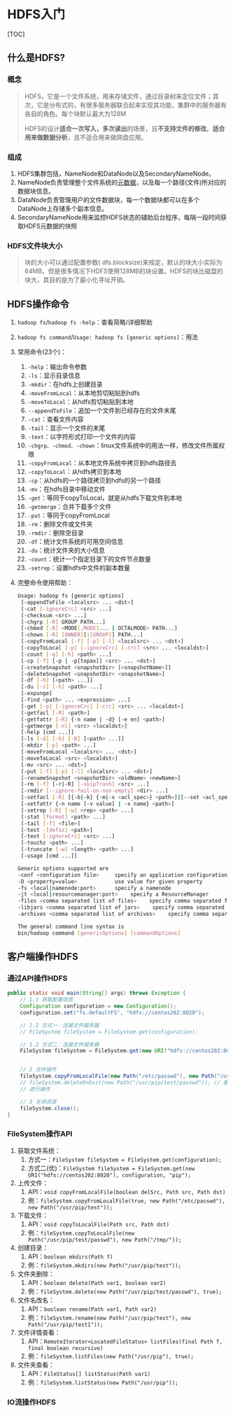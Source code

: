 # HDFS入门

[TOC]

## 什么是HDFS?

### 概念

> HDFS，它是一个文件系统，用来存储文件，通过目录树来定位文件；其次，它是分布式的，有很多服务器联合起来实现其功能，集群中的服务器有各自的角色。每个块默认最大为128M
>
> HDFS的设计**适合一次写入，多次读出**的场景，且**不支持文件的修改**。**适合用来做数据分析**，且不适合用来做网盘应用。

### 组成

1. HDFS集群包括，NameNode和DataNode以及SecondaryNameNode。
2. NameNode负责管理整个文件系统的[元数据](<https://baike.baidu.com/item/%E5%85%83%E6%95%B0%E6%8D%AE>)，以及每一个路径(文件)所对应的数据块信息。
3. DataNode负责管理用户的文件数据块，每一个数据块都可以在多个DataNode上存储多个副本信息。
4. SecondaryNameNode用来监控HDFS状态的辅助后台程序，每隔一段时间获取HDFS元数据的快照

### HDFS文件块大小

> 块的大小可以通过配置参数( dfs.blocksize)来规定，默认的块大小实际为64MB，但是很多情况下HDFS使用128MB的块设置。HDFS的块比磁盘的块大，其目的是为了最小化寻址开销。

## HDFS操作命令

1. `hadoop fs`/`hadoop fs -help`：查看简略/详细帮助

2. `hadoop fs command`/`Usage: hadoop fs [generic options]`：用法

3. 常用命令(23个)：

   1. `-help`：输出命令参数
   2. `-ls`：显示目录信息
   3. `-mkdir`：在hdfs上创建目录
   4. `-moveFromLocal`：从本地剪切粘贴到hdfs
   5. `-moveToLocal`：从hdfs剪切粘贴到本地
   6. `--appendToFile`：追加一个文件到已经存在的文件末尾
   7. `-cat`：查看文件内容
   8. `-tail`：显示一个文件的末尾
   9. `-text`：以字符形式打印一个文件的内容
   10. `-chgrp、-chmod、-chown`：linux文件系统中的用法一样，修改文件所属权限
   11. `-copyFromLocal`：从本地文件系统中拷贝到hdfs路径去
   12. `-copyToLocal`：从hdfs拷贝到本地
   13. `-cp`：从hdfs的一个路径拷贝到hdfs的另一个路径
   14. `-mv`：在hdfs目录中移动文件
   15. `-get`：等同于copyToLocal，就是从hdfs下载文件到本地
   16. `-getmerge`：合并下载多个文件
   17. `-put`：等同于copyFromLocal
   18. `-rm`：删除文件或文件夹
   19. `-rmdir`：删除空目录
   20. `-df`：统计文件系统的可用空间信息
   21. `-du`：统计文件夹的大小信息
   22. `-count`：统计一个指定目录下的文件节点数量
   23. `-setrep`：设置hdfs中文件的副本数量

4. 完整命令使用帮助：

   ```bash
   Usage: hadoop fs [generic options]
   	[-appendToFile <localsrc> ... <dst>]
   	[-cat [-ignoreCrc] <src> ...]
   	[-checksum <src> ...]
   	[-chgrp [-R] GROUP PATH...]
   	[-chmod [-R] <MODE[,MODE]... | OCTALMODE> PATH...]
   	[-chown [-R] [OWNER][:[GROUP]] PATH...]
   	[-copyFromLocal [-f] [-p] [-l] <localsrc> ... <dst>]
   	[-copyToLocal [-p] [-ignoreCrc] [-crc] <src> ... <localdst>]
   	[-count [-q] [-h] <path> ...]
   	[-cp [-f] [-p | -p[topax]] <src> ... <dst>]
   	[-createSnapshot <snapshotDir> [<snapshotName>]]
   	[-deleteSnapshot <snapshotDir> <snapshotName>]
   	[-df [-h] [<path> ...]]
   	[-du [-s] [-h] <path> ...]
   	[-expunge]
   	[-find <path> ... <expression> ...]
   	[-get [-p] [-ignoreCrc] [-crc] <src> ... <localdst>]
   	[-getfacl [-R] <path>]
   	[-getfattr [-R] {-n name | -d} [-e en] <path>]
   	[-getmerge [-nl] <src> <localdst>]
   	[-help [cmd ...]]
   	[-ls [-d] [-h] [-R] [<path> ...]]
   	[-mkdir [-p] <path> ...]
   	[-moveFromLocal <localsrc> ... <dst>]
   	[-moveToLocal <src> <localdst>]
   	[-mv <src> ... <dst>]
   	[-put [-f] [-p] [-l] <localsrc> ... <dst>]
   	[-renameSnapshot <snapshotDir> <oldName> <newName>]
   	[-rm [-f] [-r|-R] [-skipTrash] <src> ...]
   	[-rmdir [--ignore-fail-on-non-empty] <dir> ...]
   	[-setfacl [-R] [{-b|-k} {-m|-x <acl_spec>} <path>]|[--set <acl_spec> <path>]]
   	[-setfattr {-n name [-v value] | -x name} <path>]
   	[-setrep [-R] [-w] <rep> <path> ...]
   	[-stat [format] <path> ...]
   	[-tail [-f] <file>]
   	[-test -[defsz] <path>]
   	[-text [-ignoreCrc] <src> ...]
   	[-touchz <path> ...]
   	[-truncate [-w] <length> <path> ...]
   	[-usage [cmd ...]]
   
   Generic options supported are
   -conf <configuration file>     specify an application configuration file
   -D <property=value>            use value for given property
   -fs <local|namenode:port>      specify a namenode
   -jt <local|resourcemanager:port>    specify a ResourceManager
   -files <comma separated list of files>    specify comma separated files to be copied to the map reduce cluster
   -libjars <comma separated list of jars>    specify comma separated jar files to include in the classpath.
   -archives <comma separated list of archives>    specify comma separated archives to be unarchived on the compute machines.
   
   The general command line syntax is
   bin/hadoop command [genericOptions] [commandOptions]
   ```

## 客户端操作HDFS

### 通过API操作HDFS

```java
public static void main(String[] args) throws Exception {
    // 1.1 获取配置信息
    Configuration configuration = new Configuration();
    configuration.set("fs.defaultFS", "hdfs://centos202:8020");

    // 1.2 方式一：连接文件服务器
    // FileSystem fileSystem = FileSystem.get(configuration);

    // 1.2 方式二：连接文件服务器
    FileSystem fileSystem = FileSystem.get(new URI("hdfs://centos202:8020"), configuration, "pip");


    // 2 文件操作
    fileSystem.copyFromLocalFile(new Path("/etc/passwd"), new Path("/usr/pip/test/"));  // 拷贝文件
    // fileSystem.deleteOnExit(new Path("/usr/pip/test/passwd")); // 删除文件
    // 进行操作

    // 3 关闭资源
    fileSystem.close();
}
```

### FileSystem操作API

1. 获取文件系统：
   1. 方式一：`FileSystem fileSystem = FileSystem.get(configuration);`
   2. 方式二(优)：`FileSystem fileSystem = FileSystem.get(new URI("hdfs://centos202:8020"), configuration, "pip");`
2. 上传文件：
   1. API：`void copyFromLocalFile(boolean delSrc, Path src, Path dst)`
   2. 例：`fileSystem.copyFromLocalFile(true, new Path("/etc/passwd"), new Path("/usr/pip/test"));`
3. 下载文件：
   1. API：`void copyToLocalFile(Path src, Path dst)`
   2. 例：`fileSystem.copyToLocalFile(new Path("/usr/pip/test/passwd"), new Path("/tmp/"));`
4. 创建目录：
   1. API：`boolean mkdirs(Path f)`
   2. 例：`fileSystem.mkdirs(new Path("/usr/pip/test"));`
5. 文件夹删除：
   1. API：`boolean delete(Path var1, boolean var2)`
   2. 例：`fileSystem.delete(new Path("/usr/pip/test/passwd"), true);`
6. 文件名改名：
   1. API：`boolean rename(Path var1, Path var2)`
   2. 例：`fileSystem.rename(new Path("/usr/pip/test"), new Path("/usr/pip/test1"));`
7. 文件详情查看：
   1. API：`RemoteIterator<LocatedFileStatus> listFiles(final Path f, final boolean recursive)`
   2. 例：`fileSystem.listFiles(new Path("/usr/pip"), true);`
8. 文件夹查看：
   1. API：`FileStatus[] listStatus(Path var1)`
   2. 例：`fileSystem.listStatus(new Path("/usr/pip"));`

### IO流操作HDFS

